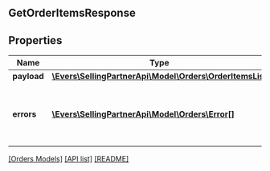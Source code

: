 ## GetOrderItemsResponse

## Properties

Name | Type | Description | Notes
------------ | ------------- | ------------- | -------------
**payload** | [**\Evers\SellingPartnerApi\Model\Orders\OrderItemsList**](OrderItemsList.md) |  | [optional]
**errors** | [**\Evers\SellingPartnerApi\Model\Orders\Error[]**](Error.md) | A list of error responses returned when a request is unsuccessful. | [optional]

[[Orders Models]](../) [[API list]](../../Api) [[README]](../../../README.md)
